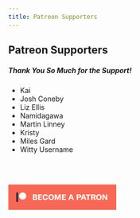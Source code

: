 ```yaml
---
title: Patreon Supporters
---
```


## Patreon Supporters

##### Thank You So Much for the Support!

* Kai
* Josh Coneby
* Liz Ellis
* Namidagawa
* Martin Linney
* Kristy
* Miles Gard
* Witty Username

<br><br>

[![Patreon](./img/patreon.png)](https://www.patreon.com/stevenkraft)
